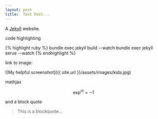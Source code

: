 ```yaml
---
layout: post
title:  Test Post...
---
```



A [Jekyll][jekyll] website.

code highlighting

{% highlight ruby %}
	bundle exec jekyll build --watch
	bundle exec jekyll serve --watch
{% endhighlight %}

link to image:

![My helpful screenshot]({{ site.url }}/assets/images/kids.jpg)

mathjax

$$
\exp^{i \pi}=-1
$$

and a block quote

> This is a blockquote...

[jekyll]:    http://jekyllrb.com
